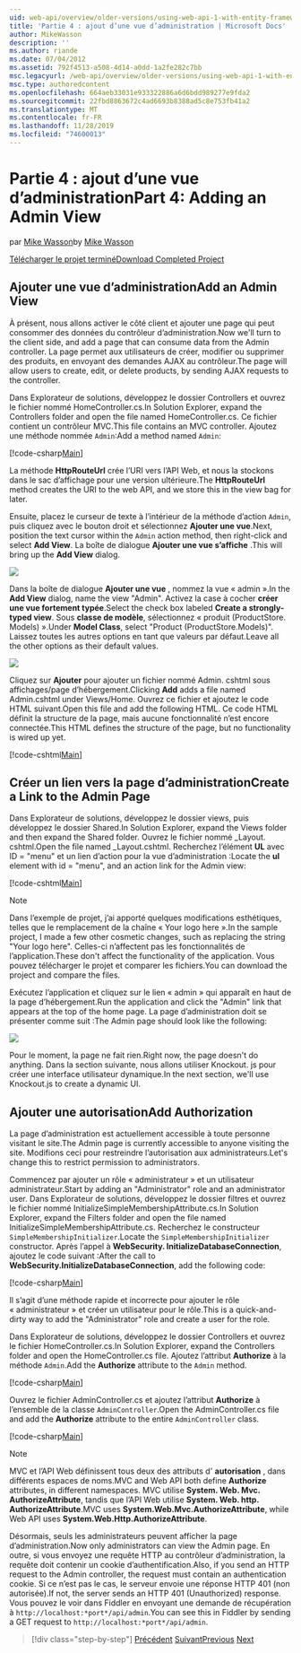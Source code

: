 ```yaml
---
uid: web-api/overview/older-versions/using-web-api-1-with-entity-framework-5/using-web-api-with-entity-framework-part-4
title: 'Partie 4 : ajout d’une vue d’administration | Microsoft Docs'
author: MikeWasson
description: ''
ms.author: riande
ms.date: 07/04/2012
ms.assetid: 792f4513-a508-4d14-a0dd-1a2fe282c7bb
msc.legacyurl: /web-api/overview/older-versions/using-web-api-1-with-entity-framework-5/using-web-api-with-entity-framework-part-4
msc.type: authoredcontent
ms.openlocfilehash: 664aeb33031e933322886a6d6bdd989277e9fda2
ms.sourcegitcommit: 22fbd8863672c4ad6693b8388ad5c8e753fb41a2
ms.translationtype: MT
ms.contentlocale: fr-FR
ms.lasthandoff: 11/28/2019
ms.locfileid: "74600013"
---
```

# <a name="part-4-adding-an-admin-view"></a><span data-ttu-id="bb474-102">Partie 4 : ajout d’une vue d’administration</span><span class="sxs-lookup"><span data-stu-id="bb474-102">Part 4: Adding an Admin View</span></span>

<span data-ttu-id="bb474-103">par [Mike Wasson](https://github.com/MikeWasson)</span><span class="sxs-lookup"><span data-stu-id="bb474-103">by [Mike Wasson](https://github.com/MikeWasson)</span></span>

[<span data-ttu-id="bb474-104">Télécharger le projet terminé</span><span class="sxs-lookup"><span data-stu-id="bb474-104">Download Completed Project</span></span>](https://code.msdn.microsoft.com/ASP-NET-Web-API-with-afa30545)

## <a name="add-an-admin-view"></a><span data-ttu-id="bb474-105">Ajouter une vue d’administration</span><span class="sxs-lookup"><span data-stu-id="bb474-105">Add an Admin View</span></span>

<span data-ttu-id="bb474-106">À présent, nous allons activer le côté client et ajouter une page qui peut consommer des données du contrôleur d’administration.</span><span class="sxs-lookup"><span data-stu-id="bb474-106">Now we'll turn to the client side, and add a page that can consume data from the Admin controller.</span></span> <span data-ttu-id="bb474-107">La page permet aux utilisateurs de créer, modifier ou supprimer des produits, en envoyant des demandes AJAX au contrôleur.</span><span class="sxs-lookup"><span data-stu-id="bb474-107">The page will allow users to create, edit, or delete products, by sending AJAX requests to the controller.</span></span>

<span data-ttu-id="bb474-108">Dans Explorateur de solutions, développez le dossier Controllers et ouvrez le fichier nommé HomeController.cs.</span><span class="sxs-lookup"><span data-stu-id="bb474-108">In Solution Explorer, expand the Controllers folder and open the file named HomeController.cs.</span></span> <span data-ttu-id="bb474-109">Ce fichier contient un contrôleur MVC.</span><span class="sxs-lookup"><span data-stu-id="bb474-109">This file contains an MVC controller.</span></span> <span data-ttu-id="bb474-110">Ajoutez une méthode nommée `Admin`:</span><span class="sxs-lookup"><span data-stu-id="bb474-110">Add a method named `Admin`:</span></span>

[!code-csharp[Main](using-web-api-with-entity-framework-part-4/samples/sample1.cs)]

<span data-ttu-id="bb474-111">La méthode **HttpRouteUrl** crée l’URI vers l’API Web, et nous la stockons dans le sac d’affichage pour une version ultérieure.</span><span class="sxs-lookup"><span data-stu-id="bb474-111">The **HttpRouteUrl** method creates the URI to the web API, and we store this in the view bag for later.</span></span>

<span data-ttu-id="bb474-112">Ensuite, placez le curseur de texte à l’intérieur de la méthode d’action `Admin`, puis cliquez avec le bouton droit et sélectionnez **Ajouter une vue**.</span><span class="sxs-lookup"><span data-stu-id="bb474-112">Next, position the text cursor within the `Admin` action method, then right-click and select **Add View**.</span></span> <span data-ttu-id="bb474-113">La boîte de dialogue **Ajouter une vue s’affiche** .</span><span class="sxs-lookup"><span data-stu-id="bb474-113">This will bring up the **Add View** dialog.</span></span>

![](using-web-api-with-entity-framework-part-4/_static/image1.png)

<span data-ttu-id="bb474-114">Dans la boîte de dialogue **Ajouter une vue** , nommez la vue « admin ».</span><span class="sxs-lookup"><span data-stu-id="bb474-114">In the **Add View** dialog, name the view "Admin".</span></span> <span data-ttu-id="bb474-115">Activez la case à cocher **créer une vue fortement typée**.</span><span class="sxs-lookup"><span data-stu-id="bb474-115">Select the check box labeled **Create a strongly-typed view**.</span></span> <span data-ttu-id="bb474-116">Sous **classe de modèle**, sélectionnez « produit (ProductStore. Models) ».</span><span class="sxs-lookup"><span data-stu-id="bb474-116">Under **Model Class**, select "Product (ProductStore.Models)".</span></span> <span data-ttu-id="bb474-117">Laissez toutes les autres options en tant que valeurs par défaut.</span><span class="sxs-lookup"><span data-stu-id="bb474-117">Leave all the other options as their default values.</span></span>

![](using-web-api-with-entity-framework-part-4/_static/image2.png)

<span data-ttu-id="bb474-118">Cliquez sur **Ajouter** pour ajouter un fichier nommé Admin. cshtml sous affichages/page d’hébergement.</span><span class="sxs-lookup"><span data-stu-id="bb474-118">Clicking **Add** adds a file named Admin.cshtml under Views/Home.</span></span> <span data-ttu-id="bb474-119">Ouvrez ce fichier et ajoutez le code HTML suivant.</span><span class="sxs-lookup"><span data-stu-id="bb474-119">Open this file and add the following HTML.</span></span> <span data-ttu-id="bb474-120">Ce code HTML définit la structure de la page, mais aucune fonctionnalité n’est encore connectée.</span><span class="sxs-lookup"><span data-stu-id="bb474-120">This HTML defines the structure of the page, but no functionality is wired up yet.</span></span>

[!code-cshtml[Main](using-web-api-with-entity-framework-part-4/samples/sample2.cshtml)]

## <a name="create-a-link-to-the-admin-page"></a><span data-ttu-id="bb474-121">Créer un lien vers la page d’administration</span><span class="sxs-lookup"><span data-stu-id="bb474-121">Create a Link to the Admin Page</span></span>

<span data-ttu-id="bb474-122">Dans Explorateur de solutions, développez le dossier views, puis développez le dossier Shared.</span><span class="sxs-lookup"><span data-stu-id="bb474-122">In Solution Explorer, expand the Views folder and then expand the Shared folder.</span></span> <span data-ttu-id="bb474-123">Ouvrez le fichier nommé \_Layout. cshtml.</span><span class="sxs-lookup"><span data-stu-id="bb474-123">Open the file named \_Layout.cshtml.</span></span> <span data-ttu-id="bb474-124">Recherchez l’élément **UL** avec ID = "menu" et un lien d’action pour la vue d’administration :</span><span class="sxs-lookup"><span data-stu-id="bb474-124">Locate the **ul** element with id = "menu", and an action link for the Admin view:</span></span>

[!code-cshtml[Main](using-web-api-with-entity-framework-part-4/samples/sample3.cshtml)]

> [!NOTE]
> <span data-ttu-id="bb474-125">Dans l’exemple de projet, j’ai apporté quelques modifications esthétiques, telles que le remplacement de la chaîne « Your logo here ».</span><span class="sxs-lookup"><span data-stu-id="bb474-125">In the sample project, I made a few other cosmetic changes, such as replacing the string "Your logo here".</span></span> <span data-ttu-id="bb474-126">Celles-ci n’affectent pas les fonctionnalités de l’application.</span><span class="sxs-lookup"><span data-stu-id="bb474-126">These don't affect the functionality of the application.</span></span> <span data-ttu-id="bb474-127">Vous pouvez télécharger le projet et comparer les fichiers.</span><span class="sxs-lookup"><span data-stu-id="bb474-127">You can download the project and compare the files.</span></span>

<span data-ttu-id="bb474-128">Exécutez l’application et cliquez sur le lien « admin » qui apparaît en haut de la page d’hébergement.</span><span class="sxs-lookup"><span data-stu-id="bb474-128">Run the application and click the "Admin" link that appears at the top of the home page.</span></span> <span data-ttu-id="bb474-129">La page d’administration doit se présenter comme suit :</span><span class="sxs-lookup"><span data-stu-id="bb474-129">The Admin page should look like the following:</span></span>

![](using-web-api-with-entity-framework-part-4/_static/image3.png)

<span data-ttu-id="bb474-130">Pour le moment, la page ne fait rien.</span><span class="sxs-lookup"><span data-stu-id="bb474-130">Right now, the page doesn't do anything.</span></span> <span data-ttu-id="bb474-131">Dans la section suivante, nous allons utiliser Knockout. js pour créer une interface utilisateur dynamique.</span><span class="sxs-lookup"><span data-stu-id="bb474-131">In the next section, we'll use Knockout.js to create a dynamic UI.</span></span>

## <a name="add-authorization"></a><span data-ttu-id="bb474-132">Ajouter une autorisation</span><span class="sxs-lookup"><span data-stu-id="bb474-132">Add Authorization</span></span>

<span data-ttu-id="bb474-133">La page d’administration est actuellement accessible à toute personne visitant le site.</span><span class="sxs-lookup"><span data-stu-id="bb474-133">The Admin page is currently accessible to anyone visiting the site.</span></span> <span data-ttu-id="bb474-134">Modifions ceci pour restreindre l’autorisation aux administrateurs.</span><span class="sxs-lookup"><span data-stu-id="bb474-134">Let's change this to restrict permission to administrators.</span></span>

<span data-ttu-id="bb474-135">Commencez par ajouter un rôle « administrateur » et un utilisateur administrateur.</span><span class="sxs-lookup"><span data-stu-id="bb474-135">Start by adding an "Administrator" role and an administrator user.</span></span> <span data-ttu-id="bb474-136">Dans Explorateur de solutions, développez le dossier filtres et ouvrez le fichier nommé InitializeSimpleMembershipAttribute.cs.</span><span class="sxs-lookup"><span data-stu-id="bb474-136">In Solution Explorer, expand the Filters folder and open the file named InitializeSimpleMembershipAttribute.cs.</span></span> <span data-ttu-id="bb474-137">Recherchez le constructeur `SimpleMembershipInitializer`.</span><span class="sxs-lookup"><span data-stu-id="bb474-137">Locate the `SimpleMembershipInitializer` constructor.</span></span> <span data-ttu-id="bb474-138">Après l’appel à **WebSecurity. InitializeDatabaseConnection**, ajoutez le code suivant :</span><span class="sxs-lookup"><span data-stu-id="bb474-138">After the call to **WebSecurity.InitializeDatabaseConnection**, add the following code:</span></span>

[!code-csharp[Main](using-web-api-with-entity-framework-part-4/samples/sample4.cs)]

<span data-ttu-id="bb474-139">Il s’agit d’une méthode rapide et incorrecte pour ajouter le rôle « administrateur » et créer un utilisateur pour le rôle.</span><span class="sxs-lookup"><span data-stu-id="bb474-139">This is a quick-and-dirty way to add the "Administrator" role and create a user for the role.</span></span>

<span data-ttu-id="bb474-140">Dans Explorateur de solutions, développez le dossier Controllers et ouvrez le fichier HomeController.cs.</span><span class="sxs-lookup"><span data-stu-id="bb474-140">In Solution Explorer, expand the Controllers folder and open the HomeController.cs file.</span></span> <span data-ttu-id="bb474-141">Ajoutez l’attribut **Authorize** à la méthode `Admin`.</span><span class="sxs-lookup"><span data-stu-id="bb474-141">Add the **Authorize** attribute to the `Admin` method.</span></span>

[!code-csharp[Main](using-web-api-with-entity-framework-part-4/samples/sample5.cs)]

<span data-ttu-id="bb474-142">Ouvrez le fichier AdminController.cs et ajoutez l’attribut **Authorize** à l’ensemble de la classe `AdminController`.</span><span class="sxs-lookup"><span data-stu-id="bb474-142">Open the AdminController.cs file and add the **Authorize** attribute to the entire `AdminController` class.</span></span>

[!code-csharp[Main](using-web-api-with-entity-framework-part-4/samples/sample6.cs)]

> [!NOTE]
> <span data-ttu-id="bb474-143">MVC et l’API Web définissent tous deux des attributs d' **autorisation** , dans différents espaces de noms.</span><span class="sxs-lookup"><span data-stu-id="bb474-143">MVC and Web API both define **Authorize** attributes, in different namespaces.</span></span> <span data-ttu-id="bb474-144">MVC utilise **System. Web. Mvc. AuthorizeAttribute**, tandis que l’API Web utilise **System. Web. http. AuthorizeAttribute**.</span><span class="sxs-lookup"><span data-stu-id="bb474-144">MVC uses **System.Web.Mvc.AuthorizeAttribute**, while Web API uses **System.Web.Http.AuthorizeAttribute**.</span></span>

<span data-ttu-id="bb474-145">Désormais, seuls les administrateurs peuvent afficher la page d’administration.</span><span class="sxs-lookup"><span data-stu-id="bb474-145">Now only administrators can view the Admin page.</span></span> <span data-ttu-id="bb474-146">En outre, si vous envoyez une requête HTTP au contrôleur d’administration, la requête doit contenir un cookie d’authentification.</span><span class="sxs-lookup"><span data-stu-id="bb474-146">Also, if you send an HTTP request to the Admin controller, the request must contain an authentication cookie.</span></span> <span data-ttu-id="bb474-147">Si ce n’est pas le cas, le serveur envoie une réponse HTTP 401 (non autorisée).</span><span class="sxs-lookup"><span data-stu-id="bb474-147">If not, the server sends an HTTP 401 (Unauthorized) response.</span></span> <span data-ttu-id="bb474-148">Vous pouvez le voir dans Fiddler en envoyant une demande de récupération à `http://localhost:*port*/api/admin`.</span><span class="sxs-lookup"><span data-stu-id="bb474-148">You can see this in Fiddler by sending a GET request to `http://localhost:*port*/api/admin`.</span></span>

> [!div class="step-by-step"]
> <span data-ttu-id="bb474-149">[Précédent](using-web-api-with-entity-framework-part-3.md)
> [Suivant](using-web-api-with-entity-framework-part-5.md)</span><span class="sxs-lookup"><span data-stu-id="bb474-149">[Previous](using-web-api-with-entity-framework-part-3.md)
[Next](using-web-api-with-entity-framework-part-5.md)</span></span>
